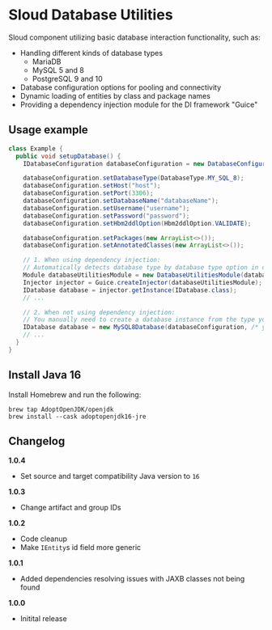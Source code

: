 # Sloud Database Utilities

Sloud component utilizing basic database interaction functionality, such as:

* Handling different kinds of database types
  * MariaDB
  * MySQL 5 and 8
  * PostgreSQL 9 and 10
* Database configuration options for pooling and connectivity
* Dynamic loading of entities by class and package names
* Providing a dependency injection module for the DI framework "Guice"

## Usage example

```java
class Example {
  public void setupDatabase() {
    IDatabaseConfiguration databaseConfiguration = new DatabaseConfiguration();

    databaseConfiguration.setDatabaseType(DatabaseType.MY_SQL_8);
    databaseConfiguration.setHost("host");
    databaseConfiguration.setPort(3306);
    databaseConfiguration.setDatabaseName("databaseName");
    databaseConfiguration.setUsername("username");
    databaseConfiguration.setPassword("password");
    databaseConfiguration.setHbm2ddlOption(Hbm2ddlOption.VALIDATE);

    databaseConfiguration.setPackages(new ArrayList<>());
    databaseConfiguration.setAnnotatedClasses(new ArrayList<>());

    // 1. When using dependency injection:
    // Automatically detects database type by database type option in config.
    Module databaseUtilitiesModule = new DatabaseUtilitiesModule(databaseConfiguration);
    Injector injector = Guice.createInjector(databaseUtilitiesModule);
    IDatabase database = injector.getInstance(IDatabase.class);
    // ...

    // 2. When not using dependency injection:
    // You manually need to create a database instance from the type you choose.
    IDatabase database = new MySQL8Database(databaseConfiguration, /* your logger */);
    // ...
  }
}
```

## Install Java 16

Install Homebrew and run the following:

```shell
brew tap AdoptOpenJDK/openjdk
brew install --cask adoptopenjdk16-jre
```

## Changelog

**1.0.4**

* Set source and target compatibility Java version to `16`

**1.0.3**

* Change artifact and group IDs

**1.0.2**

* Code cleanup
* Make `IEntity`s id field more generic

**1.0.1**

* Added dependencies resolving issues with JAXB classes not being found

**1.0.0**

* Initital release
